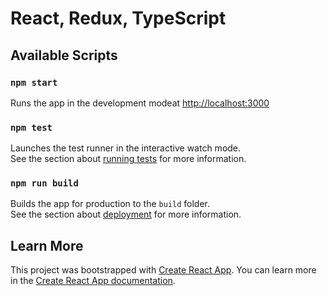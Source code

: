 

# React, Redux, TypeScript



## Available Scripts

### `npm start`

Runs the app in the development modeat [http://localhost:3000](http://localhost:3000)

### `npm test`

Launches the test runner in the interactive watch mode.<br>
See the section about [running tests](https://facebook.github.io/create-react-app/docs/running-tests) for more information.

### `npm run build`

Builds the app for production to the `build` folder.<br>
See the section about [deployment](https://facebook.github.io/create-react-app/docs/deployment) for more information.

## Learn More
This project was bootstrapped with [Create React App](https://github.com/facebook/create-react-app). You can learn more in the [Create React App documentation](https://facebook.github.io/create-react-app/docs/getting-started).
